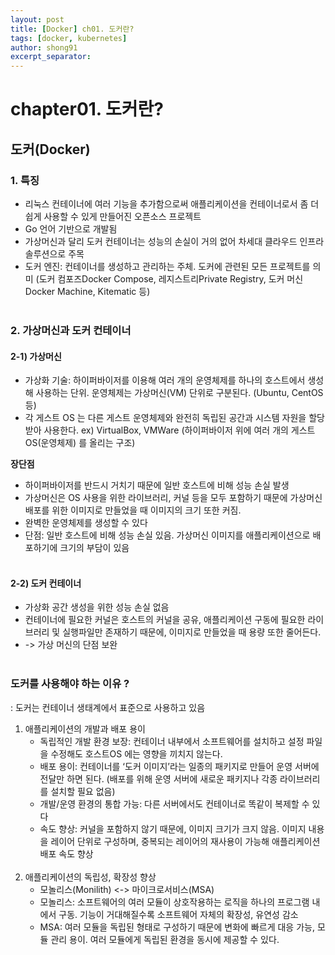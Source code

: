 ```yaml
---
layout: post
title: [Docker] ch01. 도커란?
tags: [docker, kubernetes]
author: shong91
excerpt_separator: 
---
```

# chapter01. 도커란? 
## 도커(Docker)
### 1. 특징 
-	리눅스 컨테이너에 여러 기능을 추가함으로써 애플리케이션을 컨테이너로서 좀 더 쉽게 사용할 수 있게 만들어진 오픈소스 프로젝트 
-	Go 언어 기반으로 개발됨 
-	가상머신과 달리 도커 컨테이너는 성능의 손실이 거의 없어 차세대 클라우드 인프라 솔루션으로 주목 
-	도커 엔진: 컨테이너를 생성하고 관리하는 주체. 도커에 관련된 모든 프로젝트를 의미 (도커 컴포즈Docker Compose, 레지스트리Private Registry, 도커 머신Docker Machine, Kitematic 등)
<br><br>

### 2. 가상머신과 도커 컨테이너 
#### 2-1) 가상머신
-	가상화 기술: 하이퍼바이저를 이용해 여러 개의 운영체제를 하나의 호스트에서 생성해 사용하는 단위. 운영체제는 가상머신(VM) 단위로 구분된다. (Ubuntu, CentOS 등)
-	각 게스트 OS 는 다른 게스트 운영체제와 완전히 독립된 공간과 시스템 자원을 할당받아 사용한다. ex) VirtualBox, VMWare (하이퍼바이저 위에 여러 개의 게스트 OS(운영체제) 를 올리는 구조) 

**장단점**

- 하이퍼바이저를 반드시 거치기 때문에 일반 호스트에 비해 성능 손실 발생 <br>
- 가상머신은 OS 사용을 위한 라이브러리, 커널 등을 모두 포함하기 때문에 가상머신 배포를 위한 이미지로 만들었을 때 이미지의 크기 또한 커짐.<br> 
- 완벽한 운영체제를 생성할 수 있다 <br>
- 단점: 일반 호스트에 비해 성능 손실 있음. 가상머신 이미지를 애플리케이션으로 배포하기에 크기의 부담이 있음 
<br><br>

#### 2-2) 도커 컨테이너 
- 가상화 공간 생성을 위한 성능 손실 없음 <br>
- 컨테이너에 필요한 커널은 호스트의 커널을 공유, 애플리케이션 구동에 필요한 라이브러리 및 실행파일만 존재하기 때문에, 이미지로 만들었을 때 용량 또한 줄어든다. <br>
- -> 가상 머신의 단점 보완
<br><br>

### 도커를 사용해야 하는 이유 ?
: 도커는 컨테이너 생태계에서 표준으로 사용하고 있음

1. 애플리케이션의 개발과 배포 용이 
    - 독립적인 개발 환경 보장: 컨테이너 내부에서 소프트웨어를 설치하고 설정 파일을 수정해도 호스트OS 에는 영향을 끼치지 않는다. 
    - 배포 용이: 컨테이너를 ‘도커 이미지’라는 일종의 패키지로 만들어 운영 서버에 전달만 하면 된다. (배포를 위해 운영 서버에 새로운 패키지나 각종 라이브러리를 설치할 필요 없음) 
    - 개발/운영 환경의 통합 가능: 다른 서버에서도 컨테이너로 똑같이 복제할 수 있다 
    - 속도 향상: 커널을 포함하지 않기 때문에, 이미지 크기가 크지 않음. 이미지 내용을 레이어 단위로 구성하며, 중복되는 레이어의 재사용이 가능해 애플리케이션 배포 속도 향상 
<br><br>
2. 애플리케이션의 독립성, 확장성 향상
    - 모놀리스(Monilith) <-> 마이크로서비스(MSA)
    - 모놀리스: 소프트웨어의 여러 모듈이 상호작용하는 로직을 하나의 프로그램 내에서 구동. 기능이 거대해질수록 소프트웨어 자체의 확장성, 유연성 감소
    - MSA: 여러 모듈을 독립된 형태로 구성하기 때문에 변화에 빠르게 대응 가능, 모듈 관리 용이. 여러 모듈에게 독립된 환경을 동시에 제공할 수 있다. 
